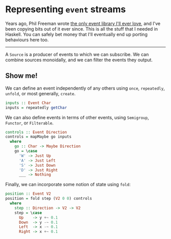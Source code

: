 # Representing `event` streams

Years ago, Phil Freeman wrote [the only event library I'll ever
love](https://github.com/paf31/purescript-event), and I've been copying bits
out of it ever since. This is all the stuff that I needed in Haskell. You can
safely bet money that I'll eventually end up porting behaviours here too.

---

A `Source` is a producer of events to which we can subscribe. We can combine
sources monoidally, and we can filter the events they output.

## Show me!

We can define an event independently of any others using `once`, `repeatedly`,
`unfold`, or most generally, `create`.

```haskell
inputs :: Event Char
inputs = repeatedly getChar
```

We can also define events in terms of other events, using `Semigroup`,
`Functor`, or `Filterable`.

```haskell
controls :: Event Direction
controls = mapMaybe go inputs
  where
    go :: Char -> Maybe Direction
    go = \case
      'W' -> Just Up
      'A' -> Just Left
      'S' -> Just Down
      'D' -> Just Right
      ___ -> Nothing
```

Finally, we can incorporate some notion of state using `fold`:

```haskell
position :: Event V2
position = fold step (V2 0 0) controls
  where
    step :: Direction -> V2 -> V2
    step = \case
      Up    -> y +~ 0.1
      Down  -> y -~ 0.1
      Left  -> x -~ 0.1
      Right -> x +~ 0.1
```

